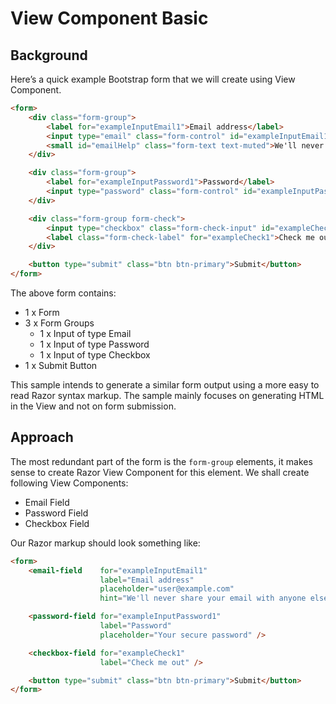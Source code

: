 # View Component Basic

## Background

Here’s a quick example Bootstrap form that we will create using View Component.

``` html
<form>
    <div class="form-group">
        <label for="exampleInputEmail1">Email address</label>
        <input type="email" class="form-control" id="exampleInputEmail1" aria-describedby="emailHelp" placeholder="Enter email">
        <small id="emailHelp" class="form-text text-muted">We'll never share your email with anyone else.</small>
    </div>

    <div class="form-group">
        <label for="exampleInputPassword1">Password</label>
        <input type="password" class="form-control" id="exampleInputPassword1" placeholder="Password">
    </div>

    <div class="form-group form-check">
        <input type="checkbox" class="form-check-input" id="exampleCheck1">
        <label class="form-check-label" for="exampleCheck1">Check me out</label>
    </div>

    <button type="submit" class="btn btn-primary">Submit</button>
</form>
```

The above form contains:

- 1 x Form
- 3 x Form Groups
  - 1 x Input of type Email
  - 1 x Input of type Password
  - 1 x Input of type Checkbox
- 1 x Submit Button

This sample intends to generate a similar form output using a more easy to read Razor syntax markup. The sample mainly focuses on generating HTML in the View and not on form submission.

## Approach

The most redundant part of the form is the `form-group` elements, it makes sense to create Razor View Component for this element. We shall create following View Components:

- Email Field
- Password Field
- Checkbox Field

Our Razor markup should look something like:

``` html
<form>
    <email-field    for="exampleInputEmail1"
                    label="Email address"
                    placeholder="user@example.com"
                    hint="We'll never share your email with anyone else." />

    <password-field for="exampleInputPassword1"
                    label="Password"
                    placeholder="Your secure password" />

    <checkbox-field for="exampleCheck1"
                    label="Check me out" />

    <button type="submit" class="btn btn-primary">Submit</button>
</form>
```
